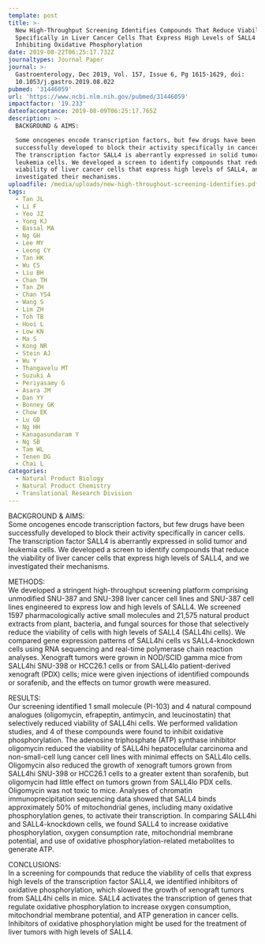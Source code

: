 ```yaml
---
template: post
title: >-
  New High-Throughput Screening Identifies Compounds That Reduce Viability
  Specifically in Liver Cancer Cells That Express High Levels of SALL4 by
  Inhibiting Oxidative Phosphorylation
date: 2019-08-22T06:25:17.732Z
journaltypes: Journal Paper
journal: >-
  Gastroenterology, Dec 2019, Vol. 157, Issue 6, Pg 1615-1629, doi:
  10.1053/j.gastro.2019.08.022
pubmed: '31446059'
url: 'https://www.ncbi.nlm.nih.gov/pubmed/31446059'
impactfactor: '19.233'
dateofacceptance: 2019-08-09T06:25:17.765Z
description: >-
  BACKGROUND & AIMS:

  Some oncogenes encode transcription factors, but few drugs have been
  successfully developed to block their activity specifically in cancer cells.
  The transcription factor SALL4 is aberrantly expressed in solid tumor and
  leukemia cells. We developed a screen to identify compounds that reduce the
  viability of liver cancer cells that express high levels of SALL4, and we
  investigated their mechanisms.
uploadfile: /media/uploads/new-high-throughout-screening-identifies.pdf
tags:
  - Tan JL
  - Li F
  - Yeo JZ
  - Yong KJ
  - Bassal MA
  - Ng GH
  - Lee MY
  - Leong CY
  - Tan HK
  - Wu CS
  - Liu BH
  - Chan TH
  - Tan ZH
  - Chan YS4
  - Wang S
  - Lim ZH
  - Toh TB
  - Hooi L
  - Low KN
  - Ma S
  - Kong NR
  - Stein AJ
  - Wu Y
  - Thangavelu MT
  - Suzuki A
  - Periyasamy G
  - Asara JM
  - Dan YY
  - Bonney GK
  - Chow EK
  - Lu GD
  - Ng HH
  - Kanagasundaram Y
  - Ng SB
  - Tam WL
  - Tenen DG
  - Chai L
categories:
  - Natural Product Biology
  - Natural Product Chemistry
  - Translational Research Division
---
```

BACKGROUND & AIMS:\
Some oncogenes encode transcription factors, but few drugs have been successfully developed to block their activity specifically in cancer cells. The transcription factor SALL4 is aberrantly expressed in solid tumor and leukemia cells. We developed a screen to identify compounds that reduce the viability of liver cancer cells that express high levels of SALL4, and we investigated their mechanisms.

METHODS:\
We developed a stringent high-throughput screening platform comprising unmodified SNU-387 and SNU-398 liver cancer cell lines and SNU-387 cell lines engineered to express low and high levels of SALL4. We screened 1597 pharmacologically active small molecules and 21,575 natural product extracts from plant, bacteria, and fungal sources for those that selectively reduce the viability of cells with high levels of SALL4 (SALL4hi cells). We compared gene expression patterns of SALL4hi cells vs SALL4-knockdown cells using RNA sequencing and real-time polymerase chain reaction analyses. Xenograft tumors were grown in NOD/SCID gamma mice from SALL4hi SNU-398 or HCC26.1 cells or from SALL4lo patient-derived xenograft (PDX) cells; mice were given injections of identified compounds or sorafenib, and the effects on tumor growth were measured.

RESULTS:\
Our screening identified 1 small molecule (PI-103) and 4 natural compound analogues (oligomycin, efrapeptin, antimycin, and leucinostatin) that selectively reduced viability of SALL4hi cells. We performed validation studies, and 4 of these compounds were found to inhibit oxidative phosphorylation. The adenosine triphosphate (ATP) synthase inhibitor oligomycin reduced the viability of SALL4hi hepatocellular carcinoma and non-small-cell lung cancer cell lines with minimal effects on SALL4lo cells. Oligomycin also reduced the growth of xenograft tumors grown from SALL4hi SNU-398 or HCC26.1 cells to a greater extent than sorafenib, but oligomycin had little effect on tumors grown from SALL4lo PDX cells. Oligomycin was not toxic to mice. Analyses of chromatin immunoprecipitation sequencing data showed that SALL4 binds approximately 50% of mitochondrial genes, including many oxidative phosphorylation genes, to activate their transcription. In comparing SALL4hi and SALL4-knockdown cells, we found SALL4 to increase oxidative phosphorylation, oxygen consumption rate, mitochondrial membrane potential, and use of oxidative phosphorylation-related metabolites to generate ATP.

CONCLUSIONS:\
In a screening for compounds that reduce the viability of cells that express high levels of the transcription factor SALL4, we identified inhibitors of oxidative phosphorylation, which slowed the growth of xenograft tumors from SALL4hi cells in mice. SALL4 activates the transcription of genes that regulate oxidative phosphorylation to increase oxygen consumption, mitochondrial membrane potential, and ATP generation in cancer cells. Inhibitors of oxidative phosphorylation might be used for the treatment of liver tumors with high levels of SALL4.
